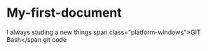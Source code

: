 # My-first-document
I always studing a new things
span class="platform-windows">GIT Bash</span
git code 
